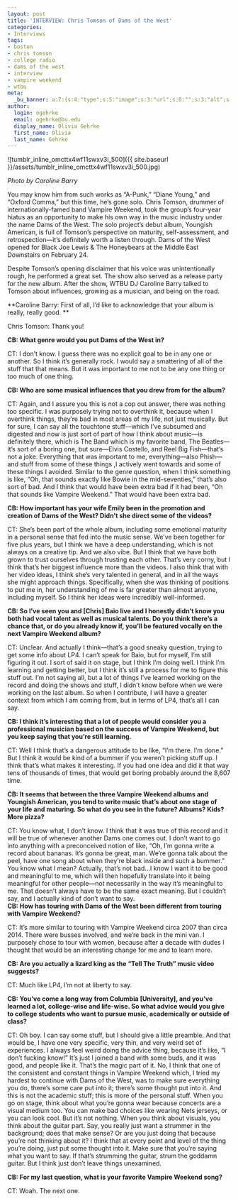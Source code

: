 ```yaml
---
layout: post
title: 'INTERVIEW: Chris Tomson of Dams of the West'
categories:
- Interviews
tags:
- boston
- chris tomson
- college radio
- dams of the west
- interview
- vampire weekend
- wtbu
meta:
  _bu_banner: a:7:{s:4:"type";s:5:"image";s:3:"url";s:0:"";s:3:"alt";s:0:"";s:7:"post_id";s:0:"";s:4:"html";s:0:"";s:8:"position";s:0:"";s:7:"caption";s:0:"";}
author:
  login: ogehrke
  email: ogehrke@bu.edu
  display_name: Olivia Gehrke
  first_name: Olivia
  last_name: Gehrke
---
```

![tumblr_inline_omcttx4wf11swxv3i_500]({{ site.baseurl }}/assets/tumblr_inline_omcttx4wf11swxv3i_500.jpg)

_Photo by Caroline Barry_

You may know him from such works as “A-Punk,” “Diane Young,” and “Oxford Comma,” but this time, he’s gone solo. Chris Tomson, drummer of internationally-famed band Vampire Weekend, took the group’s four-year hiatus as an opportunity to make his own way in the music industry under the name Dams of the West. The solo project’s debut album, Youngish American, is full of Tomson’s perspective on maturity, self-assessment, and retrospection—it’s definitely worth a listen through. Dams of the West opened for Black Joe Lewis & The Honeybears at the Middle East Downstairs on February 24.

Despite Tomson’s opening disclaimer that his voice was unintentionally rough, he performed a great set. The show also served as a release party for the new album. After the show, WTBU DJ Caroline Barry talked to Tomson about influences, growing as a musician, and being on the road.

**Caroline Barry: First of all, I’d like to acknowledge that your album is really, really good. **

Chris Tomson: Thank you!

**CB: What genre would you put Dams of the West in?**

CT: I don’t know. I guess there was no explicit goal to be in any one or another. So I think it’s generally rock. I would say a smattering of all of the stuff that that means. But it was important to me not to be any one thing or too much of one thing.

**CB: Who are some musical influences that you drew from for the album?**

CT: Again, and I assure you this is not a cop out answer, there was nothing too specific. I was purposely trying not to overthink it, because when I overthink things, they’re bad in most areas of my life, not just musically. But for sure, I can say all the touchtone stuff—which I’ve subsumed and digested and now is just sort of part of how I think about music—is definitely there, which is The Band which is my favorite band, The Beatles—it’s sort of a boring one, but sure—Elvis Costello, and Reel Big Fish—that’s not a joke. Everything that was important to me, everything—also Phish—and stuff from some of these things ,I actively went towards and some of these things I avoided. Similar to the genre question, when I think something is like, “Oh, that sounds exactly like Bowie in the mid-seventies,” that’s also sort of bad. And I think that would have been extra bad if it had been, “Oh that sounds like Vampire Weekend.” That would have been extra bad.

**CB: How important has your wife Emily been in the promotion and creation of Dams of the West? Didn’t she direct some of the videos?**

CT: She’s been part of the whole album, including some emotional maturity in a personal sense that fed into the music sense. We’ve been together for five plus years, but I think we have a deep understanding, which is not always on a creative tip. And we also vibe. But I think that we have both grown to trust ourselves through trusting each other. That’s very corny, but I think that’s her biggest influence more than the videos. I also think that with her video ideas, I think she’s very talented in general, and in all the ways she might approach things. Specifically, when she was thinking of positions to put me in, her understanding of me is far greater than almost anyone, including myself. So I think her ideas were incredibly well-informed.

**CB: So I’ve seen you and \[Chris\] Baio live and I honestly didn’t know you both had vocal talent as well as musical talents. Do you think there’s a chance that, or do you already know if, you’ll be featured vocally on the next Vampire Weekend album?**

CT: Unclear. And actually I think—that’s a good sneaky question, trying to get some info about LP4. I can’t speak for Baio, but for myself, I’m still figuring it out. I sort of said it on stage, but I think I’m doing well. I think I’m learning and getting better, but I think it’s still a process for me to figure this stuff out. I’m not saying all, but a lot of things I’ve learned working on the record and doing the shows and stuff, I didn’t know before when we were working on the last album. So when I contribute, I will have a greater context from which I am coming from, but in terms of LP4, that’s all I can say.

**CB: I think it’s interesting that a lot of people would consider you a professional musician based on the success of Vampire Weekend, but you keep saying that you’re still learning.**

CT: Well I think that’s a dangerous attitude to be like, “I’m there. I’m done.” But I think it would be kind of a bummer if you weren’t picking stuff up. I think that’s what makes it interesting. If you had one idea and did it that way tens of thousands of times, that would get boring probably around the 8,607 time.

**CB: It seems that between the three Vampire Weekend albums and Youngish American, you tend to write music that’s about one stage of your life and maturing. So what do you see in the future? Albums? Kids? More pizza?**

CT: You know what, I don’t know. I think that it was true of this record and it will be true of whenever another Dams one comes out. I don’t want to go into anything with a preconceived notion of like, “Oh, I’m gonna write a record about bananas. It’s gonna be great, man. We’re gonna talk about the peel, have one song about when they’re black inside and such a bummer.” You know what I mean? Actually, that’s not bad…I know I want it to be good and meaningful to me, which will then hopefully translate into it being meaningful for other people—not necessarily in the way it’s meaningful to me. That doesn’t always have to be the same exact meaning. But I couldn’t say, and I actually kind of don’t want to say.  
**CB: How has touring with Dams of the West been different from touring with Vampire Weekend?**

CT: It’s more similar to touring with Vampire Weekend circa 2007 than circa 2014. There were busses involved, and we’re back in the mini van. I purposely chose to tour with women, because after a decade with dudes I thought that would be an interesting change for me and to learn more.

**CB: Are you actually a lizard king as the “Tell The Truth” music video suggests?**

CT: Much like LP4, I’m not at liberty to say.

**CB: You’ve come a long way from Columbia \[University\], and you’ve learned a lot, college-wise and life-wise. So what advice would you give to college students who want to pursue music, academically or outside of class?**

CT: Oh boy. I can say some stuff, but I should give a little preamble. And that would be, I have one very specific, very thin, and very weird set of experiences. I always feel weird doing the advice thing, because it’s like, “I don’t fucking know!” It’s just I joined a band with some buds, and it was good, and people like it. That’s the magic part of it. No, I think that one of the consistent and constant things in Vampire Weekend which, I tried my hardest to continue with Dams of the West, was to make sure everything you do, there’s some care put into it; there’s some thought put into it. And this is not the academic stuff; this is more of the personal stuff. When you go on stage, think about what you’re gonna wear because concerts are a visual medium too. You can make bad choices like wearing Nets jerseys, or you can look cool. But it’s not nothing. When you think about visuals, you think about the guitar part. Say, you really just want a strummer in the background; does that make sense? Or are you just doing that because you’re not thinking about it? I think that at every point and level of the thing you’re doing, just put some thought into it. Make sure that you’re saying what you want to say. If that’s strumming the guitar, strum the goddamn guitar. But I think just don’t leave things unexamined.

**CB: For my last question, what is your favorite Vampire Weekend song?**

CT: Woah. The next one.